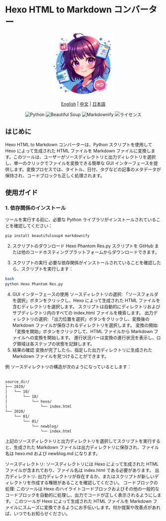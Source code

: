 # Hexo HTML to Markdown コンバーター

<p align="center">
   <img src="./logo.png" alt="ロゴ" width="200">
</p>

<p align="center">
   <a href="./README.md">English</a> | <a href="./README.zh.md">中文</a> | <a href="./README.ja.md">日本語</a>
</p>

<p align="center">
   <img src="https://img.shields.io/badge/Python-3.8%2B-blue?logo=python" alt="Python">
   <img src="https://img.shields.io/badge/Beautiful_Soup-4.0+-green" alt="Beautiful Soup">
   <img src="https://img.shields.io/badge/Markdownify-0.11.6-orange" alt="Markdownify">
   <img src="https://img.shields.io/badge/License-MIT-yellow" alt="ライセンス">
</p>

## はじめに

Hexo HTML to Markdown コンバーターは、Python スクリプトを使用して Hexo によって生成された HTML ファイルを Markdown ファイルに変換します。このツールは、ユーザーがソースディレクトリと出力ディレクトリを選択し、単一のクリックでファイルを変換できる簡単な GUI インターフェースを提供します。変換プロセスでは、タイトル、日付、タグなどの記事のメタデータが保持され、コードブロックも正しく処理されます。

## 使用ガイド

### 1. 依存関係のインストール

ツールを実行する前に、必要な Python ライブラリがインストールされていることを確認してください：


```bash
pip install beautifulsoup4 markdownify
```
2. スクリプトのダウンロード
Hexo Phantom Res.py スクリプトを GitHub または他のコードホスティングプラットフォームからダウンロードできます。

3. スクリプトの実行
必要な依存関係がインストールされていることを確認したら、スクリプトを実行します：

```bash
bash
python Hexo Phantom Res.py
```

4. GUI インターフェースの使用
ソースディレクトリの選択:
「ソースフォルダを選択」ボタンをクリックし、Hexo によって生成された HTML ファイルを含むディレクトリを選択します。
スクリプトは自動的にディレクトリおよびサブディレクトリ内のすべての index.html ファイルを検索します。
出力ディレクトリの選択:
「出力位置を選択」ボタンをクリックし、変換後の Markdown ファイルが保存されるディレクトリを選択します。
変換の開始:
「変換を開始」ボタンをクリックして、HTML ファイルから Markdown ファイルへの変換を開始します。
進行状況バーは変換の進行状況を表示し、ログ領域は各ステップの状態を記録します。
5. 結果の確認
変換が完了したら、指定した出力ディレクトリに生成された Markdown ファイルを見つけることができます。

例
ソースディレクトリの構造が次のようになっているとします：

```

source_dir/
├── 2019/
│   └── 10/
│       └── 18/
│           └── hexo/
│               └── index.html
└── 2020/
    └── 01/
        └── 01/
            └── newblog/
                └── index.html

```

上記のソースディレクトリと出力ディレクトリを選択してスクリプトを実行すると、生成された Markdown ファイルは出力ディレクトリに保存され、ファイル名は hexo.md および newblog.md になります。

ソースディレクトリ: ソースディレクトリには Hexo によって生成された HTML ファイルが含まれており、ファイル名は index.html である必要があります。
出力ディレクトリ: 出力ディレクトリが存在するか、またはスクリプトが新しいディレクトリを作成する権限があることを確認してください。
コードブロックの処理: このツールは Hexo のハイライトコードブロックおよびその他の一般的なコードブロックを自動的に処理し、出力でコードが正しく表示されるようにします。
このツールが Hexo によって生成された HTML ファイルを Markdown ファイルにスムーズに変換できるようにお手伝いします。何か提案や改善点があれば、いつでもお知らせください。